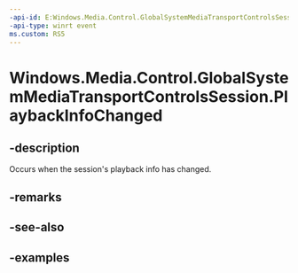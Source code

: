 ```yaml
---
-api-id: E:Windows.Media.Control.GlobalSystemMediaTransportControlsSession.PlaybackInfoChanged
-api-type: winrt event
ms.custom: RS5
---
```


<!-- Event syntax.
public event TypedEventHandler PlaybackInfoChanged<GlobalSystemMediaTransportControlsSession, PlaybackInfoChangedEventArgs>
-->

# Windows.Media.Control.GlobalSystemMediaTransportControlsSession.PlaybackInfoChanged

## -description
Occurs when the session's playback info has changed.

## -remarks

## -see-also

## -examples

